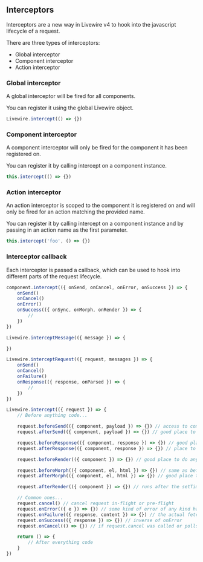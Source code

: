 ## Interceptors

Interceptors are a new way in Livewire v4 to hook into the javascript lifecycle of a request.

There are three types of interceptors:
- Global interceptor
- Component interceptor
- Action interceptor

### Global interceptor

A global interceptor will be fired for all components.

You can register it using the global Livewire object.

```js
Livewire.intercept(() => {})
```

### Component interceptor

A component interceptor will only be fired for the component it has been registered on.

You can register it by calling intercept on a component instance.

```js
this.intercept(() => {})
```

### Action interceptor

An action interceptor is scoped to the component it is registered on and will only be fired for an action matching the provided name.

You can register it by calling intercept on a component instance and by passing in an action name as the first parameter.

```js
this.intercept('foo', () => {})
```

### Interceptor callback

Each interceptor is passed a callback, which can be used to hook into different parts of the request lifecycle.

```js
component.intercept(({ onSend, onCancel, onError, onSuccess }) => {
    onSend()
    onCancel()
    onError()
    onSuccess(({ onSync, onMorph, onRender }) => {
        //
    })
})

Livewire.interceptMessage(({ message }) => {

})

Livewire.interceptRequest(({ request, messages }) => {
    onSend()
    onCancel()
    onFailure()
    onResponse(({ response, onParsed }) => {
        //
    })
})

Livewire.intercept(({ request }) => {
    // Before anything code...

    request.beforeSend(({ component, payload }) => {}) // access to compiled payload
    request.afterSend(({ component, payload }) => {}) // good place to run code knowing that payload is in-flight

    request.beforeResponse(({ component, response }) => {}) // good place to analyze the response payload before anything has been handled at all
    request.afterResponse(({ component, response }) => {}) // place to run code knowing snapshots have been merged

    request.beforeRender(({ component }) => {}) // good place to do anything with the pre-morphed HTML state

    request.beforeMorph(({ component, el, html }) => {}) // same as beforeRender
    request.afterMorph(({ component, el, html }) => {}) // good place to interact with the HTML before the setTimeout

    request.afterRender(({ component }) => {}) // runs after the setTimeout

    // Common ones...
    request.cancel() // cancel request in-flight or pre-flight
    request.onError(({ e }) => {}) // some kind of error of any kind happened in the request (and you can access the status code)
    request.onFailure(({ response, content }) => {}) // the actual fetch request failed for some reason
    request.onSuccess(({ response }) => {}) // inverse of onError
    request.onCancel(() => {}) // if request.cancel was called or polls or something were interrupted for any reason

    return () => {
        // After everything code
    }
})
```